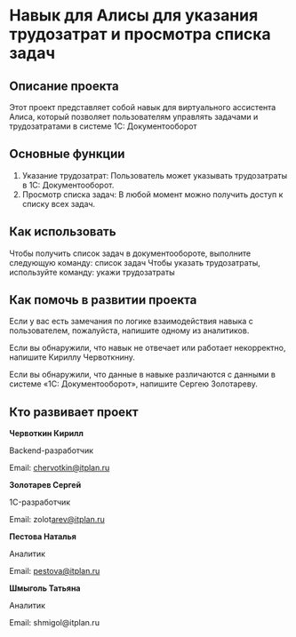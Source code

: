 # Навык для Алисы для указания трудозатрат и просмотра списка задач

## Описание проекта
Этот проект представляет собой навык для виртуального ассистента Алиса, который позволяет пользователям управлять задачами и трудозатратами в системе 1С: Документооборот

## Основные функции
1. Указание трудозатрат: Пользователь может указывать трудозатраты в 1С: Документооборот.
2. Просмотр списка задач: В любой момент можно получить доступ к списку всех задач.

## Как использовать
Чтобы получить список задач в документообороте, выполните следующую команду: список задач
Чтобы указать трудозатраты, используйте команду: укажи трудозатраты

## Как помочь в развитии проекта

Если у вас есть замечания по логике взаимодействия навыка с пользователем, пожалуйста, напишите одному из аналитиков.

Если вы обнаружили, что навык не отвечает или работает некорректно, напишите Кириллу Червоткнину.

Если вы обнаружили, что данные в навыке различаются с данными в системе «1С: Документооборот», напишите Сергею Золотареву.

## Кто развивает проект
**Червоткин Кирилл** 

Backend-разработчик

Email: chervotkin@itplan.ru 

**Золотарев Сергей**

1C-разработчик

Email: zolot​arev@itplan.ru​

**Пестова Наталья**

Аналитик

Email: pestova@itplan.ru

**Шмыголь Татьяна**

Аналитик

Email: shmigol​@itplan.ru
